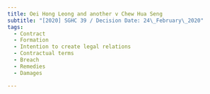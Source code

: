 ```yaml
---
title: Oei Hong Leong and another v Chew Hua Seng
subtitle: "[2020] SGHC 39 / Decision Date: 24\_February\_2020"
tags:
  - Contract
  - Formation
  - Intention to create legal relations
  - Contractual terms
  - Breach
  - Remedies
  - Damages

---
```

